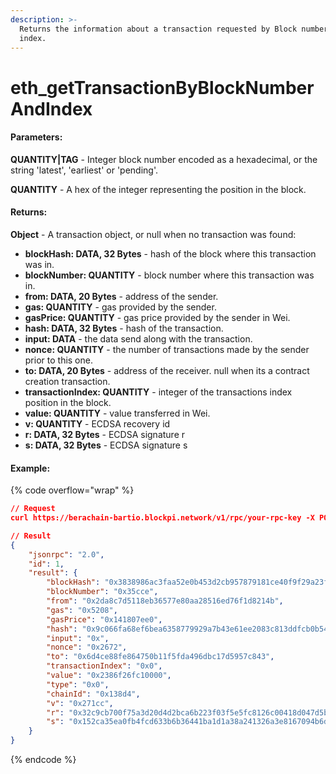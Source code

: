 ```yaml
---
description: >-
  Returns the information about a transaction requested by Block number and
  index.
---
```


# eth\_getTransactionByBlockNumberAndIndex

#### **Parameters:**

**QUANTITY|TAG** - Integer block number encoded as a hexadecimal, or the string 'latest', 'earliest' or 'pending'.

**QUANTITY** - A hex of the integer representing the position in the block.

#### **Returns:**

**Object** - A transaction object, or null when no transaction was found:

* **blockHash: DATA, 32 Bytes** - hash of the block where this transaction was in.
* **blockNumber: QUANTITY** - block number where this transaction was in.
* **from: DATA, 20 Bytes** - address of the sender.
* **gas: QUANTITY** - gas provided by the sender.
* **gasPrice: QUANTITY** - gas price provided by the sender in Wei.
* **hash: DATA, 32 Bytes** - hash of the transaction.
* **input: DATA** - the data send along with the transaction.
* **nonce: QUANTITY** - the number of transactions made by the sender prior to this one.
* **to: DATA, 20 Bytes** - address of the receiver. null when its a contract creation transaction.
* **transactionIndex: QUANTITY** - integer of the transactions index position in the block.
* **value: QUANTITY** - value transferred in Wei.
* **v: QUANTITY** - ECDSA recovery id
* **r: DATA, 32 Bytes** - ECDSA signature r
* **s: DATA, 32 Bytes** - ECDSA signature s

#### Example:

{% code overflow="wrap" %}
```json
// Request
curl https://berachain-bartio.blockpi.network/v1/rpc/your-rpc-key -X POST -H "Content-Type: application/json" --data '{"jsonrpc":"2.0","method":"eth_getTransactionByBlockNumberAndIndex","params":["latest", "0x0"],"id":1}'

// Result
{
    "jsonrpc": "2.0",
    "id": 1,
    "result": {
        "blockHash": "0x3838986ac3faa52e0b453d2cb957879181ce40f9f29a23f8af90c9dd6b14a6af",
        "blockNumber": "0x35cce",
        "from": "0x2da8c7d5118eb36577e80aa28516ed76f1d8214b",
        "gas": "0x5208",
        "gasPrice": "0x141807ee0",
        "hash": "0x9c066fa68ef6bea6358779929a7b43e61ee2083c813ddfcb0b546efa9c675fe8",
        "input": "0x",
        "nonce": "0x2672",
        "to": "0x6d4ce88fe864750b11f5fda496dbc17d5957c843",
        "transactionIndex": "0x0",
        "value": "0x2386f26fc10000",
        "type": "0x0",
        "chainId": "0x138d4",
        "v": "0x271cc",
        "r": "0x32c9cb700f75a3d20d4d2bca6b223f03f5e5fc8126c00418d047d5b8723ab5cd",
        "s": "0x152ca35ea0fb4fcd633b6b36441ba1d1a38a241326a3e8167094b6d47a43d389"
    }
}
```
{% endcode %}
